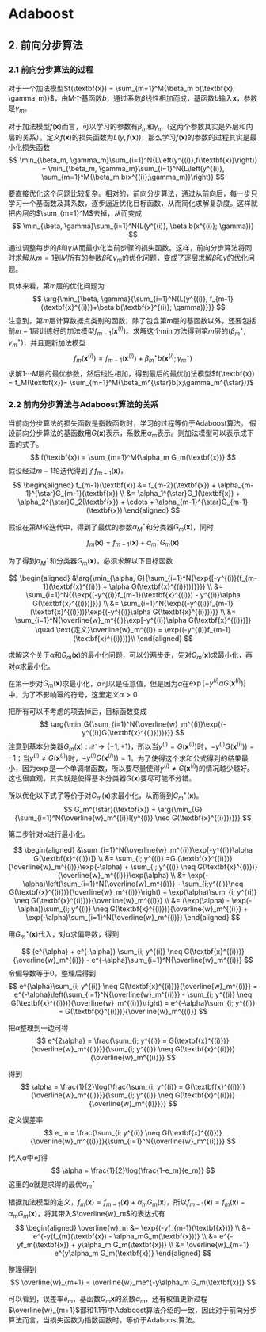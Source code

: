 # Adaboost

## 2. 前向分步算法

### 2.1 前向分步算法的过程
对于一个加法模型$f(\textbf{x}) = \sum_{m=1}^M{\beta_m b(\textbf{x}; \gamma_m)}$，由M个基函数$b$，通过系数$\beta$线性相加而成，基函数$b$输入$\textbf{x}$，参数是$\gamma_m$。

对于加法模型$f(\textbf{x})$而言，可以学习的参数有$\beta_m$和$\gamma_m$（这两个参数其实是外层和内层的关系）。定义$f(\textbf{x})$的损失函数为$L(y,f(\textbf{x}))$，那么学习$f(\textbf{x})$的参数的过程其实是最小化损失函数
$$
\min_{\beta_m, \gamma_m}\sum_{i=1}^N{L\left(y^{(i)},f(\textbf{x})\right)} = \min_{\beta_m, \gamma_m}\sum_{i=1}^N{L\left(y^{(i)}, \sum_{m=1}^M{\beta_m b(x^{(i)};\gamma_m)}\right)}
$$

要直接优化这个问题比较复杂。相对的，前向分步算法，通过从前向后，每一步只学习一个基函数及其系数，逐步逼近优化目标函数，从而简化求解复杂度。这样就把内层的$\sum_{m=1}^M$去掉，从而变成
$$
\min_{\beta, \gamma}\sum_{i=1}^N{L(y^{(i)}, \beta b(x^{(i)}; \gamma))}
$$
通过调整每步的$\beta$和$\gamma$从而最小化当前步骤的损失函数。这样，前向分步算法将同时求解从$m=1$到$M$所有的参数$\beta$和$\gamma_m$的优化问题，变成了逐层求解$\beta$和$\gamma$的优化问题。

具体来看，第$m$层的优化问题为
$$
\arg{\min_{\beta, \gamma}{\sum_{i=1}^N{L(y^{(i)}, f_{m-1}(\textbf{x}^{(i)})+\beta b(\textbf{x}^{(i)}; \gamma))}}}
$$
注意到，第$m$层计算数据点类别的函数，除了包含第$m$层的基函数以外，还要包括前$m-1$层训练好的加法模型$f_{m-1}(\textbf{x}^{(i)})$。求解这个$\min$方法得到第$m$层的$(\beta_m^{\star}, \gamma_m^{\star})$，并且更新加法模型
$$
f_{m}(\textbf{x}^{(i)}) = f_{m-1}(\textbf{x}^{(i)}) + \beta_m^{\star}b(\textbf{x}^{(i)}; \gamma_m^{\star})
$$
求解$1\cdots M$层的最优参数，然后线性相加，得到最后的最优加法模型$f(\textbf{x}) = f_M(\textbf{x})= \sum_{m=1}^M{\beta_m^{\star}b(x;\gamma_m^{\star})}$



### 2.2 前向分步算法与Adaboost算法的关系
当前向分步算法的损失函数是指数函数时，学习的过程等价于Adaboost算法。
假设前向分步算法的基函数用$G(\textbf{x})$表示，系数用$\alpha_m$表示。则加法模型可以表示成下面的式子。
$$
f(\textbf{x}) = \sum_{m=1}^M{\alpha_m G_m(\textbf{x})}
$$
假设经过$m-1$轮迭代得到了$f_{m-1}(\textbf{x})$，
$$
\begin{aligned}
f_{m-1}(\textbf{x}) &= f_{m-2}(\textbf{x}) + \alpha_{m-1}^{\star}G_{m-1}(\textbf{x}) \\
&= \alpha_1^{\star}G_1(\textbf{x}) + \alpha_2^{\star}G_2(\textbf{x}) + \cdots + \alpha_{m-1}^{\star}G_{m-1}(\textbf{x})
\end{aligned}
$$

假设在第$M$轮迭代中，得到了最优的参数$\alpha_M^{\star}$和分类器$G_m(\textbf{x})$，同时
$$f_m(\textbf{x}) = f_{m-1}(\textbf{x}) + \alpha_m^{\star}G_m(\textbf{x})$$

为了得到$\alpha_M^{\star}$和分类器$G_m(\textbf{x})$，必须求解以下目标函数

$$
\begin{aligned}
&\arg{\min_{\alpha, G}{\sum_{i=1}^N{\exp{[-y^{(i)}(f_{m-1}(\textbf{x}^{(i)}) + \alpha G(\textbf{x}^{(i)}))]}}}} \\
&= \sum_{i=1}^N{{\exp{[-y^{(i)}f_{m-1}(\textbf{x}^{(i)}) - y^{(i)}\alpha G(\textbf{x}^{(i)})]}}} \\
&= \sum_{i=1}^N{\exp{(-y^{(i)}f_{m-1}(\textbf{x}^{(i)}))}\exp{(-y^{(i)}\alpha G(\textbf{x}^{(i)}))}} \\
&= \sum_{i=1}^N{\overline{w}_m^{(i)}\exp[-y^{(i)}\alpha G(\textbf{x}^{(i)})]} \quad \text{定义}\overline{w}_m^{(i)} = \exp{(-y^{(i)}f_{m-1}(\textbf{x}^{(i)}))}\\
\end{aligned}
$$


求解这个关于$\alpha$和$G_m(\textbf{x})$的最小化问题，可以分两步走，先对$G_m(\textbf{x})$求最小化，再对$\alpha$求最小化。

在第一步对$G_m(\textbf{x})$求最小化，$\alpha$可以是任意值，但是因为$\alpha$在$\exp[-y^{(i)}\alpha G(\textbf{x}^{(i)})]$中，为了不影响幂的符号，这里定义$\alpha > 0$

把所有可以不考虑的项去掉后，目标函数变成
$$
\arg{\min_G{\sum_{i=1}^N{\overline{w}_m^{(i)}\exp{(-y^{(i)}G(\textbf{x}^{(i)}))}}}}
$$
注意到基本分类器$G_m(\textbf{x}): \mathcal{X} \rightarrow \{-1, +1\}$，所以当$y^{(i)} = G(\textbf{x}^{(i)})$时，$-y^{(i)}G(\textbf{x}^{(i)}))=-1$；当$y^{(i)} \neq G(\textbf{x}^{(i)})$时，$-y^{(i)}G(\textbf{x}^{(i)}))=1$。为了使得这个求和公式得到的结果最小，因为$\exp$是一个单调增函数，所以要尽量使得$y^{(i)} \neq G(\textbf{x}^{(i)})$的情况越少越好。这也很直观，其实就是使得基本分类器$G(\textbf{x})$要尽可能不分错。

所以优化以下式子等价于对$G_m(\textbf{x})$求最小化，从而得到$G_m^{\star}(\textbf{x})$。
$$
G_m^{\star}(\textbf{x}) = \arg{\min_{G}{\sum_{i=1}^N{\overline{w}_m^{(i)}I(y^{(i)} \neq G(\textbf{x}^{(i)}))}}}
$$

第二步针对$\alpha$进行最小化。

$$
\begin{aligned}
&\sum_{i=1}^N{\overline{w}_m^{(i)}\exp[-y^{(i)}\alpha G(\textbf{x}^{(i)})]} \\
&= \sum_{i; y^{(i)} =G (\textbf{x}^{(i)})}{\overline{w}_m^{(i)}}\exp(-\alpha) + \sum_{i; y^{(i)} \neq G(\textbf{x}^{(i)})}{\overline{w}_m^{(i)}}\exp(\alpha) \\
&= \exp(-\alpha)\left(\sum_{i=1}^N{\overline{w}_m^{(i)}} - \sum_{i;y^{(i)}\neq G(\textbf{x}^{(i)})}{\overline{w}_m^{(i)}}\right) + \exp(\alpha)\sum_{i; y^{(i)} \neq G(\textbf{x}^{(i)})}{\overline{w}_m^{(i)}} \\
&= (\exp(\alpha) - \exp(-\alpha))\sum_{i; y^{(i)} \neq G(\textbf{x}^{(i)})}{\overline{w}_m^{(i)}} + \exp(-\alpha)\sum_{i=1}^N{\overline{w}_m^{(i)}}
\end{aligned}
$$

用$G_m^{\star}(\textbf{x})$代入，对$\alpha$求偏导数，得到

$$
(e^{\alpha} + e^{-\alpha}) \sum_{i; y^{(i)} \neq G(\textbf{x}^{(i)})}{\overline{w}_m^{(i)}} - e^{-\alpha}\sum_{i=1}^N{\overline{w}_m^{(i)}}
$$
令偏导数等于0，整理后得到
$$
e^{\alpha}\sum_{i; y^{(i)} \neq G(\textbf{x}^{(i)})}{\overline{w}_m^{(i)}} = e^{-\alpha}\left(\sum_{i=1}^N{\overline{w}_m^{(i)}} - \sum_{i; y^{(i)} \neq G(\textbf{x}^{(i)})}{\overline{w}_m^{(i)}}\right) = e^{-\alpha}\sum_{i; y^{(i)} = G(\textbf{x}^{(i)})}{\overline{w}_m^{(i)}}
$$

把$\alpha$整理到一边可得
$$
e^{2\alpha} = \frac{\sum_{i; y^{(i)} = G(\textbf{x}^{(i)})}{\overline{w}_m^{(i)}}}{\sum_{i; y^{(i)} \neq G(\textbf{x}^{(i)})}{\overline{w}_m^{(i)}}}
$$

得到
$$
\alpha = \frac{1}{2}\log{\frac{\sum_{i; y^{(i)} = G(\textbf{x}^{(i)})}{\overline{w}_m^{(i)}}}{\sum_{i; y^{(i)} \neq G(\textbf{x}^{(i)})}{\overline{w}_m^{(i)}}}}
$$

定义误差率
$$
e_m = \frac{\sum_{i; y^{(i)} \neq G(\textbf{x}^{(i)})}{\overline{w}_m^{(i)}}}{\sum_{i=1}^N{\overline{w}_m^{(i)}}}
$$

代入$\alpha$中可得
$$
\alpha = \frac{1}{2}\log{\frac{1-e_m}{e_m}}
$$
这里的$\alpha$就是求得的最优$\alpha_m^{\star}$

根据加法模型的定义，$f_m(\textbf{x}) = f_{m-1}(\textbf{x}) + \alpha_mG_m(\textbf{x})$，所以$f_{m-1}(\textbf{x}) = f_m(\textbf{x}) - \alpha_mG_m(\textbf{x})$，将其带入$\overline{w}_m$的表达式有
$$
\begin{aligned}
\overline{w}_m &= \exp{(-yf_{m-1}(\textbf{x}))} \\
&= e^{-y(f_{m}(\textbf{x}) - \alpha_mG_m(\textbf{x}))} \\
&= e^{-yf_m(\textbf{x}) + y\alpha_m G_m(\textbf{x})} \\
&= \overline{w}_{m+1} e^{y\alpha_m G_m(\textbf{x})}
\end{aligned}
$$

整理得到
$$
\overline{w}_{m+1} = \overline{w}_me^{-y\alpha_m G_m(\textbf{x})}
$$

可以看到，误差率$e_m$，基函数$G_m{\textbf{x}}$的系数$\alpha_m$，还有权值更新过程$\overline{w}_{m+1}$都和1.1节中Adaboost算法介绍的一致，因此对于前向分步算法而言，当损失函数为指数函数时，等价于Adaboost算法。
